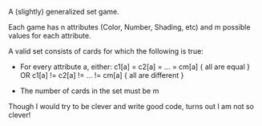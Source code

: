 A (slightly) generalized set game.

Each game has n attributes (Color, Number, Shading, etc) and m possible values for each attribute.

A valid set consists of cards for which the following is true:
* For every attribute a, either:
    c1[a] = c2[a] = ... = cm[a] { all are equal }
                    OR
    c1[a] != c2[a] != ... != cm[a] { all are different }

* The number of cards in the set must be m

Though I would try to be clever and write good code, turns out I am not so
clever!
